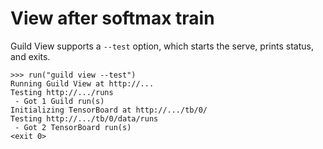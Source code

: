 # View after softmax train

Guild View supports a `--test` option, which starts the serve, prints
status, and exits.

    >>> run("guild view --test")
    Running Guild View at http://...
    Testing http://.../runs
     - Got 1 Guild run(s)
    Initializing TensorBoard at http://.../tb/0/
    Testing http://.../tb/0/data/runs
     - Got 2 TensorBoard run(s)
    <exit 0>
